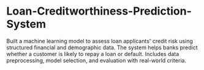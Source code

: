 # Loan-Creditworthiness-Prediction-System
Built a machine learning model to assess loan applicants' credit risk using structured financial and demographic data. The system helps banks predict whether a customer is likely to repay a loan or default. Includes data preprocessing, model selection, and evaluation with real-world criteria.
